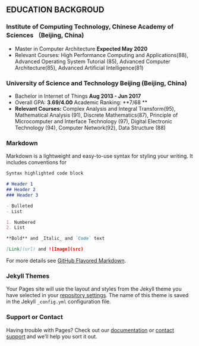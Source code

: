 ## EDUCATION BACKGROUD
### **Institute of Computing Technology, Chinese Academy of Sciences （Beijing, China)**
* Master in Computer Architecture                  **Expected May 2020**
* Relevant Courses: High Performance Computing and Applications(88), Advanced Operating System Tutorial (85), Advanced Computer
Architecture(85), Advanced Artificial Intelligence(81)
### **University of Science and Technology Beijing                     (Beijing, China)**
* Bachelor in Internet of Things                     **Aug 2013 - Jun 2017**
* Overall GPA: **3.69/4.00**      Academic Ranking: **7/68 **
* **Relevant Courses:** Complex Analysis and Integral Transform(95), Mathematical Analysis (91), Discrete Mathematics(87), Principle of
Microcomputer and Interface Technology (97), Digital Electronic Technology (94), Computer Network(92), Data Structure (88)

### Markdown

Markdown is a lightweight and easy-to-use syntax for styling your writing. It includes conventions for

```markdown
Syntax highlighted code block

# Header 1
## Header 2
### Header 3

- Bulleted
- List

1. Numbered
2. List

**Bold** and _Italic_ and `Code` text

[Link](url) and ![Image](src)
```

For more details see [GitHub Flavored Markdown](https://guides.github.com/features/mastering-markdown/).

### Jekyll Themes

Your Pages site will use the layout and styles from the Jekyll theme you have selected in your [repository settings](https://github.com/lwiser/longtan.github.io/settings). The name of this theme is saved in the Jekyll `_config.yml` configuration file.

### Support or Contact

Having trouble with Pages? Check out our [documentation](https://help.github.com/categories/github-pages-basics/) or [contact support](https://github.com/contact) and we’ll help you sort it out.
